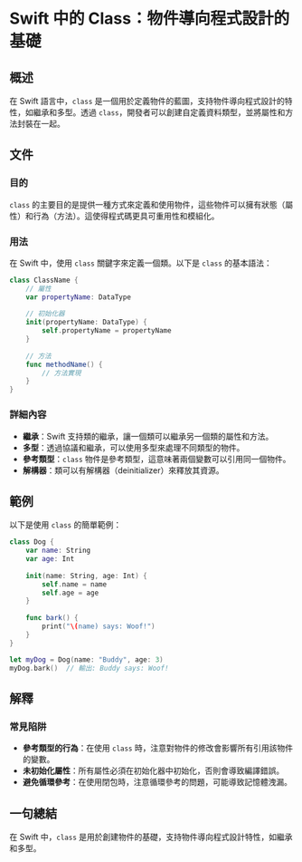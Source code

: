 <!--
Meta Description: # Swift 中的 Class：物件導向程式設計的基礎 ## 概述 在 Swift 語言中，`class` 是一個用於定義物件的藍圖，支持物件導向程式設計的特性，如繼承和多型。透過 `class`，開發者可以創建自定義資料類型，並將屬性和方法封裝在一起。 ## 文件 ### 目的 `class` ...
Meta Keywords: class, swift, name, age, propertyname
-->

# Swift 中的 Class：物件導向程式設計的基礎

## 概述
在 Swift 語言中，`class` 是一個用於定義物件的藍圖，支持物件導向程式設計的特性，如繼承和多型。透過 `class`，開發者可以創建自定義資料類型，並將屬性和方法封裝在一起。

## 文件
### 目的
`class` 的主要目的是提供一種方式來定義和使用物件，這些物件可以擁有狀態（屬性）和行為（方法）。這使得程式碼更具可重用性和模組化。

### 用法
在 Swift 中，使用 `class` 關鍵字來定義一個類。以下是 `class` 的基本語法：

```swift
class ClassName {
    // 屬性
    var propertyName: DataType
    
    // 初始化器
    init(propertyName: DataType) {
        self.propertyName = propertyName
    }
    
    // 方法
    func methodName() {
        // 方法實現
    }
}
```

### 詳細內容
- **繼承**：Swift 支持類的繼承，讓一個類可以繼承另一個類的屬性和方法。
- **多型**：透過協議和繼承，可以使用多型來處理不同類型的物件。
- **參考類型**：`class` 物件是參考類型，這意味著兩個變數可以引用同一個物件。
- **解構器**：類可以有解構器（deinitializer）來釋放其資源。

## 範例
以下是使用 `class` 的簡單範例：

```swift
class Dog {
    var name: String
    var age: Int
    
    init(name: String, age: Int) {
        self.name = name
        self.age = age
    }
    
    func bark() {
        print("\(name) says: Woof!")
    }
}

let myDog = Dog(name: "Buddy", age: 3)
myDog.bark()  // 輸出: Buddy says: Woof!
```

## 解釋
### 常見陷阱
- **參考類型的行為**：在使用 `class` 時，注意對物件的修改會影響所有引用該物件的變數。
- **未初始化屬性**：所有屬性必須在初始化器中初始化，否則會導致編譯錯誤。
- **避免循環參考**：在使用閉包時，注意循環參考的問題，可能導致記憶體洩漏。

## 一句總結
在 Swift 中，`class` 是用於創建物件的基礎，支持物件導向程式設計特性，如繼承和多型。